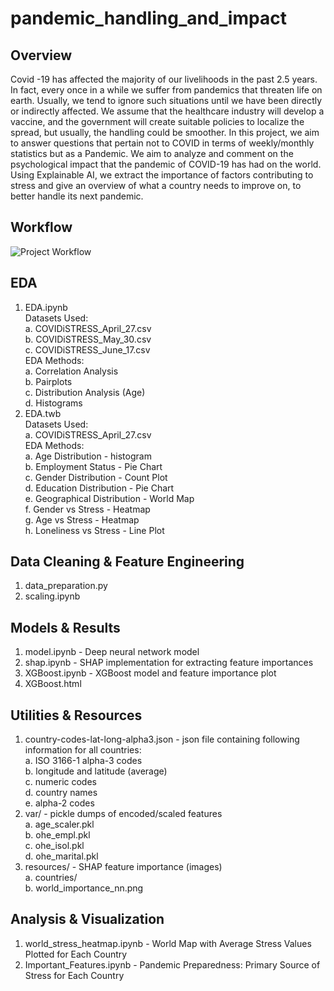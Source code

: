 # pandemic_handling_and_impact

## Overview
Covid -19 has affected the majority of our livelihoods in the past 2.5 years. In fact, every once in a while we suffer from pandemics that threaten life on earth. Usually, we tend to ignore such situations until we have been directly or indirectly affected. We assume that the healthcare industry will develop a vaccine, and the government will create suitable policies to localize the spread, but usually, the handling could be smoother. In this project, we aim to answer questions that pertain not to COVID in terms of weekly/monthly statistics but as a Pandemic. We aim to analyze and comment on the psychological impact that the pandemic of COVID-19 has had on the world. Using Explainable AI, we extract the importance of factors contributing to stress and give an overview of what a country needs to improve on, to better handle its next pandemic.

## Workflow

![Project Workflow](https://github.com/Shaashwat05/pandemic_handling_and_impact]/blob/main/Workflow.png?raw=true)

## EDA
1. EDA.ipynb <br  />
  Datasets Used:   <br  />
    a. COVIDiSTRESS_April_27.csv <br  />
    b. COVIDiSTRESS_May_30.csv <br  />
    c. COVIDiSTRESS_June_17.csv <br  />
  EDA Methods: <br  />
    a. Correlation Analysis <br  />
    b. Pairplots <br  />
    c. Distribution Analysis (Age) <br  />
    d. Histograms <br  />
2. EDA.twb <br  />
  Datasets Used: <br  />
     a. COVIDiSTRESS_April_27.csv <br  />
  EDA Methods: <br  />
    a. Age Distribution - histogram <br  />
    b. Employment Status - Pie Chart <br  />
    c. Gender Distribution - Count Plot <br  />
    d. Education Distribution - Pie Chart <br  />
    e. Geographical Distribution - World Map <br  />
    f. Gender vs Stress - Heatmap <br  />
    g. Age vs Stress - Heatmap <br  />
    h. Loneliness vs Stress - Line Plot <br  />

## Data Cleaning & Feature Engineering
1. data_preparation.py <br  />
2. scaling.ipynb <br  />

## Models & Results
1. model.ipynb - Deep neural network model <br  />
2. shap.ipynb - SHAP implementation for extracting feature importances <br  />
3. XGBoost.ipynb - XGBoost model and feature importance plot <br  />
4. XGBoost.html  <br  />

## Utilities & Resources
1. country-codes-lat-long-alpha3.json - json file containing following information for all countries: <br  />
  a. ISO 3166-1 alpha-3 codes <br  />
  b. longitude and latitude (average) <br  />
  c. numeric codes <br  />
  d. country names <br  />
  e. alpha-2 codes <br  />
2. var/ - pickle dumps of encoded/scaled features <br  />
  a. age_scaler.pkl <br  />
  b. ohe_empl.pkl <br  />
  c. ohe_isol.pkl <br  />
  d. ohe_marital.pkl <br  />
3. resources/ - SHAP feature importance (images) <br  />
  a. countries/ <br  />
  b. world_importance_nn.png <br  />

## Analysis & Visualization
1. world_stress_heatmap.ipynb - World Map with Average Stress Values Plotted for Each Country <br  />
2. Important_Features.ipynb - Pandemic Preparedness: Primary Source of Stress for Each Country <br  />
